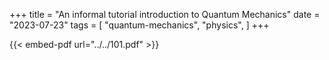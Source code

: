 +++
title = "An informal tutorial introduction to Quantum Mechanics"
date = "2023-07-23"
tags = [
    "quantum-mechanics",
    "physics",
]
+++

{{< embed-pdf url="../../101.pdf" >}}
